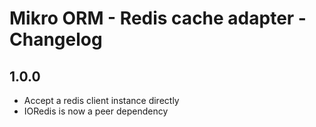 # Mikro ORM - Redis cache adapter - Changelog

## 1.0.0
  - Accept a redis client instance directly
  - IORedis is now a peer dependency
